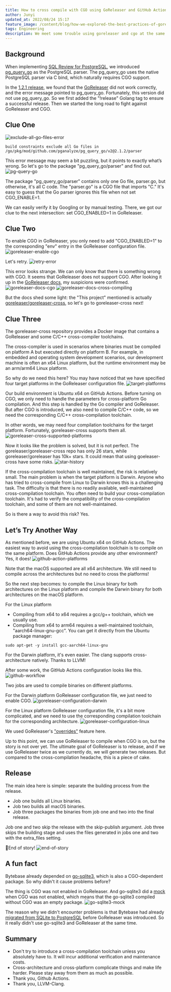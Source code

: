 ```yaml
---
title: How to cross compile with CGO using GoReleaser and GitHub Actions
author: Junyi
updated_at: 2022/08/24 15:17
feature_image: /content/blog/how-we-explored-the-best-practices-of-goreleaser-x-cgo/banner.webp
tags: Engineering
description: We meet some trouble using goreleaser and cgo at the same time. This blog tells how we found the best practices.
---
```


## Background

When implementing [SQL Review for PostgreSQL](https://docs.bytebase.com/sql-review/review-rules), we introduced [pg_query_go](https://github.com/pganalyze/pg_query_go) as the PostgreSQL parser. The pg_query_go uses the native PostgreSQL parser via C bind, which naturally requires CGO support.

In the [1.2.1 release](/changelog/bytebase-1-2-1), we found that the [GoReleaser](https://github.com/goreleaser/goreleaser) did not work correctly, and the error message pointed to pg_query_go. Fortunately, this version did not use pg_query_go. So we first added the "!release" Golang tag to ensure a successful release. Then we started the long road to fight against GoReleaser and CGO.

## Clue One

![exclude-all-go-files-error](/content/blog/how-we-explored-the-best-practices-of-goreleaser-x-cgo/exclude-all-go-files-error.webp)

```text
build constraints exclude all Go files in /go/pkg/mod/github.com/pganalyze/pg_query_go/v2@2.1.2/parser
```

This error message may seem a bit puzzling, but it points to exactly what’s wrong. So let's go to the package "pg_query_go/parser" and find out.
![pg-query-go](/content/blog/how-we-explored-the-best-practices-of-goreleaser-x-cgo/pg-query-go.webp)

The package "pg_query_go/parser" contains only one Go file, parser.go, but otherwise, it's all C code. The "parser.go" is a CGO file that imports "C." It's easy to guess that the Go parser ignores this file when not set CGO_ENABLE=1.

We can easily verify it by Googling or by manual testing. There, we got our clue to the next intersection: set CGO_ENABLED=1 in GoReleaser.

## Clue Two

To enable CGO in GoReleaser, you only need to add "CGO_ENABLED=1" to the corresponding "env" entry in the GoReleaser configuration file.
![goreleaser-enable-cgo](/content/blog/how-we-explored-the-best-practices-of-goreleaser-x-cgo/goreleaser-enable-cgo.webp)

Let's retry.
![retry-error](/content/blog/how-we-explored-the-best-practices-of-goreleaser-x-cgo/retry-error.webp)

This error looks strange. We can only know that there is something wrong with CGO. It seems that GoReleaser does not support CGO. After looking it up in the [GoReleaser docs](https://goreleaser.com/limitations/cgo/?h=cgo), my suspicions were confirmed.
![goreleaser-docs-cgo](/content/blog/how-we-explored-the-best-practices-of-goreleaser-x-cgo/goreleaser-docs-cgo.webp)
![goreleaser-docs-cross-compiling](/content/blog/how-we-explored-the-best-practices-of-goreleaser-x-cgo/goreleaser-docs-cross-compiling.webp)

But the docs shed some light: the "This project" mentioned is actually [goreleaser/goreleaser-cross](https://github.com/goreleaser/goreleaser-cross), so let's go to goreleaser-cross next!

## Clue Three

The goreleaser-cross repository provides a Docker image that contains a GoReleaser and some C/C++ cross-compiler toolchains.

The cross-compiler is used in scenarios where binaries must be compiled on platform A but executed directly on platform B. For example, in embedded and operating system development scenarios, our development machine is often an x64 Linux platform, but the runtime environment may be an arm/arm64 Linux platform.

So why do we need this here? You may have noticed that we have specified four target platforms in the GoReleaser configuration file.
![target-platforms](/content/blog/how-we-explored-the-best-practices-of-goreleaser-x-cgo/target-platforms.webp)

Our build environment is Ubuntu x64 on GitHub Actions. Before turning on CGO, we only need to handle the parameters for cross-platform Go compilation. And this step is handled by the Go compiler and GoReleaser. But after CGO is introduced, we also need to compile C/C++ code, so we need the corresponding C/C++ cross-compilation toolchain.

In other words, we may need four compilation toolchains for the target platform. Fortunately, goreleaser-cross supports them all.
![goreleaser-cross-supported-platforms](/content/blog/how-we-explored-the-best-practices-of-goreleaser-x-cgo/goreleaser-cross-supported-platforms.webp)

Now it looks like the problem is solved, but it is not perfect. The goreleaser/goreleaser-cross repo has only 26 stars, while goreleaser/goreleaser has 10k+ stars. It could mean that using goeleaser-cross have some risks.
![star-history](/content/blog/how-we-explored-the-best-practices-of-goreleaser-x-cgo/star-history.webp)

If the cross-compilation toolchain is well maintained, the risk is relatively small. The main problem is when the target platform is Darwin. Anyone who has tried to cross-compile from Linux to Darwin knows this is a challenging task. The difficulty is that there is no readily available, well-maintained cross-compilation toolchain. You often need to build your cross-compilation toolchain. It's had to verify the compatibility of the cross-compilation toolchain, and some of them are not well-maintained.

So is there a way to avoid this risk? Yes.

## Let’s Try Another Way

As mentioned before, we are using Ubuntu x64 on GitHub Actions. The easiest way to avoid using the cross-compilation toolchain is to compile on the same platform. Does GitHub Actions provide any other environment? Yes, it does!
![github-action-platforms](/content/blog/how-we-explored-the-best-practices-of-goreleaser-x-cgo/github-action-platforms.webp)

Note that the macOS supported are all x64 architecture. We still need to compile across the architectures but no need to cross the platforms!

So the next step becomes: to compile the Linux binary for both architectures on the Linux platform and compile the Darwin binary for both architectures on the macOS platform.

For the Linux platform

- Compiling from x64 to x64 requires a gcc/g++ toolchain, which we usually use.
- Compiling from x64 to arm64 requires a well-maintained toolchain, "aarch64-linux-gnu-gcc". You can get it directly from the Ubuntu package manager:

```text
sudo apt-get -y install gcc-aarch64-linux-gnu
```

For the Darwin platform, it's even easier. The clang supports cross-architecture natively. Thanks to LLVM!

After some work, the GitHub Actions configuration looks like this.
![github-workflow](/content/blog/how-we-explored-the-best-practices-of-goreleaser-x-cgo/github-workflow.webp)

Two jobs are used to compile binaries on different platforms.

For the Darwin platform GoReleaser configuration file, we just need to enable CGO.
![goreleaser-configuration-darwin](/content/blog/how-we-explored-the-best-practices-of-goreleaser-x-cgo/goreleaser-configuration-darwin.webp)

For the Linux platform GoReleaser configuration file, it's a bit more complicated, and we need to use the corresponding compilation toolchain for the corresponding architecture.
![goreleaser-configuration-linux](/content/blog/how-we-explored-the-best-practices-of-goreleaser-x-cgo/goreleaser-configuration-linux.webp)

We used GoReleaser's ["overrides"](https://goreleaser.com/customization/build/) feature here.

Up to this point, we can use GoReleaser to compile when CGO is on, but the story is not over yet. The ultimate goal of GoReleaser is to release, and if we use GoReleaser twice as we currently do, we will generate two releases. But compared to the cross-compilation headache, this is a piece of cake.

## Release

The main idea here is simple: separate the building process from the release.

- Job one builds all Linux binaries.
- Job two builds all macOS binaries.
- Job three packages the binaries from job one and two into the final release.

Job one and two skip the release with the skip-publish argument. Job three skips the building stage and uses the files generated in jobs one and two with the extra_files setting.

🚀End of story!
![end-of-story](/content/blog/how-we-explored-the-best-practices-of-goreleaser-x-cgo/end-of-story.webp)

## A fun fact

Bytebase already depended on [go-sqlite3](https://github.com/mattn/go-sqlite3), which is also a CGO-dependent package. So why didn't it cause problems before?

The thing is CGO was not enabled in GoReleaser. And go-sqlite3 did a [mock](https://github.com/mattn/go-sqlite3/blob/master/static_mock.go) when CGO was not enabled, which means that the go-sqlite3 compiled without CGO was an empty package.
![go-sqlite3-mock](/content/blog/how-we-explored-the-best-practices-of-goreleaser-x-cgo/go-sqlite3-mock.webp)

The reason why we didn't encounter problems is that Bytebase had already [migrated from SQLite to PostgreSQL](https://www.bytebase.com/blog/database-migration-sqlite-to-postgresql) before GoReleaser was introduced. So it really didn't use go-sqlite3 and GoReleaser at the same time.

## Summary

- Don't try to introduce a cross-compilation toolchain unless you absolutely have to. It will incur additional verification and maintenance costs.
- Cross-architecture and cross-platform complicate things and make life harder. Please stay away from them as much as possible.
- Thank you, Github Actions.
- Thank you, LLVM-Clang.

